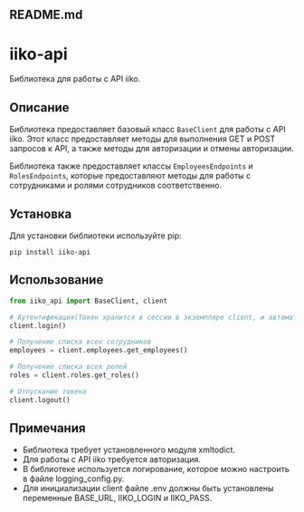 ## README.md

# iiko-api

Библиотека для работы с API iiko.

## Описание

Библиотека предоставляет базовый класс `BaseClient` для работы с API iiko. Этот класс предоставляет методы для выполнения GET и POST запросов к API, а также методы для авторизации и отмены авторизации.

Библиотека также предоставляет классы `EmployeesEndpoints` и `RolesEndpoints`, которые предоставляют методы для работы с сотрудниками и ролями сотрудников соответственно.

## Установка

Для установки библиотеки используйте pip:

```
pip install iiko-api
```

## Использование

```python
from iiko_api import BaseClient, client

# Аутентификация(Токен хранится в сессии в экземпляре client, и автоматом прикладывается к запросам)
client.login()

# Получение списка всех сотрудников
employees = client.employees.get_employees()

# Получение списка всех ролей
roles = client.roles.get_roles()

# Отпускание токена
client.logout()
```

## Примечания

- Библиотека требует установленного модуля xmltodict.
- Для работы с API iiko требуется авторизация.
- В библиотеке используется логирование, которое можно настроить в файле logging_config.py.
- Для инициализации client файле .env должны быть установлены переменные BASE_URL, IIKO_LOGIN и IIKO_PASS.


